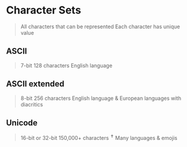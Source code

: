 # Character Sets

> All characters that can be represented
> Each character has unique value

## ASCII

> 7-bit
> 128 characters
> English language

## ASCII extended

> 8-bit
> 256 characters
> English language & European languages with diacritics

## Unicode

> 16-bit or 32-bit
> 150,000+ characters <sup>✝</sup>
> Many languages & emojis
